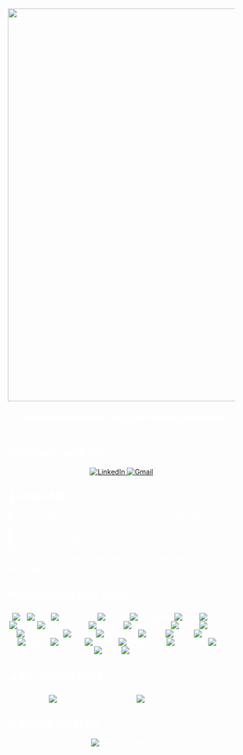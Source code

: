 <div style="background-image: url('Gemini_Generated_Image_jo331pjo331pjo33.png'); background-size: cover; background-position: center; padding: 20px; border-radius: 10px; color: white;">

 <div align="center">
        <img src="https://github.com/Ash-26-J/prof/blob/main/gitcat2.png?raw=true" alt="Hi there, I'm Ashish! Welcome to my profile." width="800"/>
        <h3 style="color: white; user-select: none; -webkit-user-select: none; -moz-user-select: none; -ms-user-select: none; cursor: default;">A passionate developer and cybersecurity enthusiast</h3>
    </div>

<div style="display: flex; gap: 20px; margin-top: 20px; flex-direction: row-reverse;">
<div style="flex-grow: 1;">

<h2 style="user-select: none; -webkit-user-select: none; -moz-user-select: none; -ms-user-select: none; cursor: default;">🌐 Connect with Me</h2>
            <p align="center">
                <a href="https://www.linkedin.com/in/ashish-joseph-594429258?utm_source=share&utm_campaign=share_via&utm_content=profile&utm_medium=android_app" target="_blank">
                    <img src="https://img.shields.io/badge/LinkedIn-0077B5?style=for-the-badge&logo=linkedin&logoColor=white" alt="LinkedIn">
                </a>
                <a href="mailto:josephashish2025@gmail.com" target="_blank">
                    <img src="https://img.shields.io/badge/Gmail-D14836?style=for-the-badge&logo=gmail&logoColor=white" alt="Gmail">
                </a>
            </p>
            
 <h2 style="user-select: none; -webkit-user-select: none; -moz-user-select: none; -ms-user-select: none; cursor: default;">🚀 About Me</h2>
            <ul style="list-style-type: none; padding-left: 0;">
                <li>🔭 I'm currently working on **implementing AI/ML in the cybersecurity domain**.</li>
                <li>🌱 I'm currently diving into full-stack development.</li>
                <li>👯 I'm always looking to collaborate on **innovative projects that challenge my limits**.</li>
                <li>⚡ **Fun Fact:** I have a huge collection of unread books, but still can't stop buying more!</li>
            </ul>

<h2 style="user-select: none; -webkit-user-select: none; -moz-user-select: none; -ms-user-select: none; cursor: default;">🛠️ Languages and Tools</h2>
<div align="center">
    <img src="https://img.shields.io/badge/C-A8B9CC?style=for-the-badge&logo=c&logoColor=white" alt="C">
    <img src="https://img.shields.io/badge/C++-00599C?style=for-the-badge&logo=c%2B%2B&logoColor=white" alt="C++">
    <img src="https://img.shields.io/badge/Shell_Script-121011?style=for-the-badge&logo=gnu-bash&logoColor=white" alt="Shell Script">
    <img src="https://img.shields.io/badge/Python-3776AB?style=for-the-badge&logo=python&logoColor=white" alt="Python">
    <img src="https://img.shields.io/badge/JavaScript-F7DF1E?style=for-the-badge&logo=javascript&logoColor=black" alt="JavaScript">
    <img src="https://img.shields.io/badge/Java-007396?style=for-the-badge&logo=java&logoColor=white" alt="Java">
    <img src="https://img.shields.io/badge/HTML5-E34F26?style=for-the-badge&logo=html5&logoColor=white" alt="HTML5">
    <img src="https://img.shields.io/badge/CSS3-1572B6?style=for-the-badge&logo=css3&logoColor=white" alt="CSS3">
    <img src="https://img.shields.io/badge/Raspberry%20Pi-C51A4A?style=for-the-badge&logo=raspberry-pi&logoColor=white" alt="Raspberry Pi">
    <img src="https://img.shields.io/badge/Arduino-00979D?style=for-the-badge&logo=arduino&logoColor=white" alt="Arduino">
    <img src="https://img.shields.io/badge/TensorFlow-%23FF6F00.svg?style=for-the-badge&logo=TensorFlow&logoColor=white" alt="TensorFlow">
    <img src="https://img.shields.io/badge/Keras-%23D00000.svg?style=for-the-badge&logo=Keras&logoColor=white" alt="Keras">
    <img src="https://img.shields.io/badge/PyTorch-%23EE4C2C.svg?style=for-the-badge&logo=pytorch&logoColor=white" alt="PyTorch">
    <img src="https://img.shields.io/badge/scikit--learn-F7931E?style=for-the-badge&logo=scikit-learn&logoColor=white" alt="Scikit-learn">
    <img src="https://img.shields.io/badge/Numpy-%23013243.svg?style=for-the-badge&logo=numpy&logoColor=white" alt="Numpy">
    <img src="https://img.shields.io/badge/Matplotlib-11557C?style=for-the-badge&logo=matplotlib&logoColor=white" alt="Matplotlib">
    <img src="https://img.shields.io/badge/Plotly-27338E?style=for-the-badge&logo=plotly&logoColor=white" alt="Plotly">
    <img src="https://img.shields.io/badge/React-61DAFB?style=for-the-badge&logo=react&logoColor=black" alt="React">
    <img src="https://img.shields.io/badge/Node.js-339933?style=for-the-badge&logo=node.js&logoColor=white" alt="Node.js">
    <img src="https://img.shields.io/badge/Docker-2496ED?style=for-the-badge&logo=docker&logoColor=white" alt="Docker">
    <img src="https://img.shields.io/badge/FastAPI-009688?style=for-the-badge&logo=fastapi&logoColor=white" alt="FastAPI">
     <img src="https://img.shields.io/badge/MySQL-4479A1?style=for-the-badge&logo=mysql&logoColor=white" alt="MySQL">
    <img src="https://img.shields.io/badge/PostgreSQL-316192?style=for-the-badge&logo=postgresql&logoColor=white" alt="PostgreSQL">
    <img src="https://img.shields.io/badge/MongoDB-47A248?style=for-the-badge&logo=mongodb&logoColor=white" alt="MongoDB">
    <img src="https://img.shields.io/badge/Git-F05032?style=for-the-badge&logo=git&logoColor=white" alt="Git">
    <img src="https://img.shields.io/badge/Linux-FCC624?style=for-the-badge&logo=linux&logoColor=black" alt="Linux">
    <img src="https://img.shields.io/badge/Figma-F24E1E?style=for-the-badge&logo=figma&logoColor=white" alt="Figma">
</div>

 <h2 style="user-select: none; -webkit-user-select: none; -moz-user-select: none; -ms-user-select: none; cursor: default;">📊 My GitHub Stats</h2>
            <p align="center">
                <img src="https://github-readme-stats.vercel.app/api?username=Ash-26-J&show_icons=true&theme=dark" alt="Ash-26-J's GitHub stats" />
                <img src="https://github-readme-stats.vercel.app/api/top-langs/?username=Ash-26-J&layout=compact&theme=dark" alt="Top Languages" />
            </p>
<h2 style="user-select: none; -webkit-user-select: none; -moz-user-select: none; -ms-user-select: none; cursor: default;">✨ GitHub Trophies</h2>
<p align="center">
                <img src="https://github-profile-trophy.vercel.app/?username=Ash-26-J&theme=dark&no-frame=true&no-bg=true" alt="GitHub Trophies" />
            </p>
        </div>
    </div>
</div>
